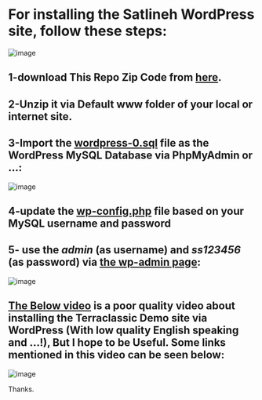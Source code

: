 # For installing the Satlineh WordPress site, follow these steps:
![image](https://user-images.githubusercontent.com/6679151/129105894-a1ce449e-1bd5-42f4-a6b1-384e135428cf.png)

## 1-download This Repo Zip Code from [here](https://github.com/Startup-Data/Satluneh-Wordpress/archive/refs/heads/master.zip).
## 2-Unzip it via Default www folder of your local or internet site.
## 3-Import the [**wordpress-0.sql**](https://github.com/Startup-Data/Satluneh-Wordpress/blob/master/wordpress-0.sql) file as the WordPress MySQL Database via PhpMyAdmin or ...:
![image](https://user-images.githubusercontent.com/6679151/129105072-fd92da25-c59a-47b3-8183-644e4c9d4e3a.png)

## 4-update the [**wp-config.php**](https://github.com/Startup-Data/Satluneh-Wordpress/blob/master/wp-config.php) file based on your MySQL username and password
## 5- use the *admin* (as username) and *ss123456* (as password) via [the wp-admin page](https://www.inmotionhosting.com/support/edu/wordpress/logging-into-wordpress-dashboard/):
![image](https://user-images.githubusercontent.com/6679151/129104974-714a98a3-2ce3-4eb3-a515-30e808058090.png)

## [The Below video](https://vimeo.com/585519623) is a poor quality video about installing the Terraclassic Demo site via WordPress (With low quality English speaking and ...!), But I hope to be Useful. Some links mentioned in this video can be seen below:

![image](https://user-images.githubusercontent.com/6679151/129152391-1b47a372-ec0d-4452-b7c3-5e26dc1d9df1.png)


Thanks.
